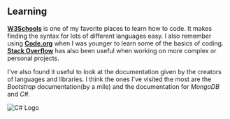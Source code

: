 ## Learning


**[W3Schools](https://www.w3schools.com/)** is one of my favorite places to learn how to code. It makes finding the syntax for lots of different languages easy. I also remember using **[Code.org](https://code.org/)** when I was younger to learn some of the basics of coding. **[Stack Overflow](https://stackoverflow.com/)** has also been useful when working on more complex or personal projects.

I've also found it useful to look at the documentation given by the creators of languages and libraries. I think the ones I've visited the most are the _Bootstrap_ documentation(by a mile) and the documentation for _MongoDB_ and _C#_. 

![C# Logo](https://www.avenga.com/wp-content/uploads/2020/11/C-Sharp-1920x1080.png)

